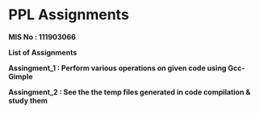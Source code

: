 # PPL Assignments

<b>MIS No : 111903066<b>

List of Assignments

<b>Assingment_1 : Perform various operations on given code using Gcc-Gimple<b>
  
<b>Assingment_2 : See the the temp files generated in code compilation & study them<b>
